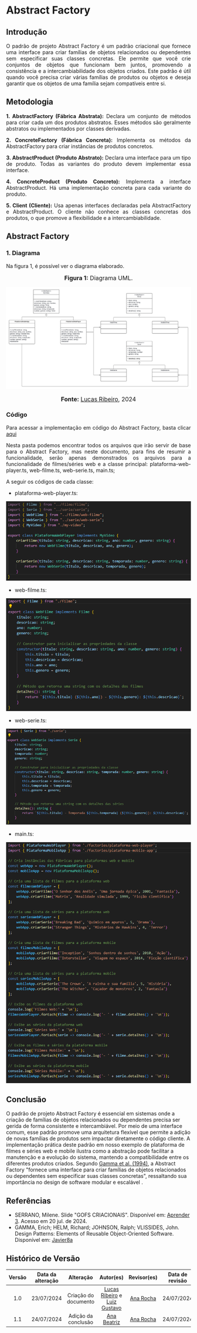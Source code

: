 # Abstract Factory

## Introdução

<div style="text-align: justify;">
O padrão de projeto Abstract Factory é um padrão criacional que fornece uma interface para criar famílias de objetos relacionados ou dependentes sem especificar suas classes concretas. Ele permite que você crie conjuntos de objetos que funcionam bem juntos, promovendo a consistência e a intercambiabilidade dos objetos criados. Este padrão é útil quando você precisa criar várias famílias de produtos ou objetos e deseja garantir que os objetos de uma família sejam compatíveis entre si.
</div>

## Metodologia

<div style="text-align: justify;">

**1. AbstractFactory (Fábrica Abstrata):** Declara um conjunto de métodos para criar cada um dos produtos abstratos. Esses métodos são geralmente abstratos ou implementados por classes derivadas.

**2. ConcreteFactory (Fábrica Concreta):** Implementa os métodos da AbstractFactory para criar instâncias de produtos concretos.

**3. AbstractProduct (Produto Abstrato):** Declara uma interface para um tipo de produto. Todas as variantes do produto devem implementar essa interface.

**4. ConcreteProduct (Produto Concreto):** Implementa a interface AbstractProduct. Há uma implementação concreta para cada variante do produto.

**5. Client (Cliente):** Usa apenas interfaces declaradas pela AbstractFactory e AbstractProduct. O cliente não conhece as classes concretas dos produtos, o que promove a flexibilidade e a intercambiabilidade.
</div>

## Abstract Factory

### 1. Diagrama

Na figura 1, é possível ver o diagrama elaborado.

<div align="center">

<font size="3"><p style="text-align: center"><b>Figura 1:</b> Diagrama UML. </p></font>

![Diagrama de Componentes](../assets/img/abstractFactory/Diagrama.png)

<font size="3"><p style="text-align: center"><b>Fonte:</b> <a href="https://github.com/lucassouzs">Lucas Ribeiro</a>, 2024</p></font>
</div>

### Código

<div style="text-align: justify;">

Para acessar a implementação em código do Abstract Factory, basta clicar [aqui](https://github.com/UnBArqDsw2024-1/2024.1_G4_My_Video/tree/main/src/AbstractFactory)

Nesta pasta podemos encontrar todos os arquivos que irão servir de base para o Abstract Factory, mas neste documento, para fins de resumir a funcionalidade, serão apenas demonstrados os arquivos para a funcionalidade de filmes/séries web e a classe principal: plataforma-web-player.ts, web-filme.ts, web-serie.ts, main.ts;

</div>

<div style="text-align: justify;">
A seguir os códigos de cada classe:


- plataforma-web-player.ts:

![plataforma-web-player](../assets/img/abstractFactory/plataforma-web-player-ts.png)

- web-filme.ts:

![web-filme](../assets/img/abstractFactory/web-filme-ts.png)

- web-serie.ts:

![web-serie](../assets/img/abstractFactory/web-serie-ts.png)

- main.ts:

![main](../assets/img/abstractFactory/main-ts.png)

</div>

## Conclusão
O padrão de projeto Abstract Factory é essencial em sistemas onde a criação de famílias de objetos relacionados ou dependentes precisa ser gerida de forma consistente e intercambiável. Por meio de uma interface comum, esse padrão promove uma arquitetura flexível que permite a adição de novas famílias de produtos sem impactar diretamente o código cliente. A implementação prática deste padrão em nosso exemplo de plataforma de filmes e séries web e mobile ilustra como a abstração pode facilitar a manutenção e a evolução do sistema, mantendo a compatibilidade entre os diferentes produtos criados. Segundo [Gamma et al. (1994)](https://www.javier8a.com/itc/bd1/articulo.pdf), a Abstract Factory "fornece uma interface para criar famílias de objetos relacionados ou dependentes sem especificar suas classes concretas", ressaltando sua importância no design de software modular e escalável .
## Referências

- SERRANO, Milene. Slide "GOFS CRIACIONAIS". Disponível em: [Aprender 3](https://aprender3.unb.br/pluginfile.php/2790264/mod_label/intro/Arquitetura%20e%20Desenho%20de%20Software%20-%20Aula%20GoFs%20Criacionais%20-%20Profa.%20Milene.pdf). Acesso em 20 jul. de 2024. </br>
- GAMMA, Erich; HELM, Richard; JOHNSON, Ralph; VLISSIDES, John. Design Patterns: Elements of Reusable Object-Oriented Software. Disponível em: [Javier8a](https://www.javier8a.com/itc/bd1/articulo.pdf)

## Histórico de Versão

| Versão | Data da alteração |            Alteração             |                                           Autor(es)                                           |                                                                   Revisor(es)                                                                    | Data de revisão |
| :----: | :---------------: | :------------------------------: | :-------------------------------------------------------------------------------------------: | :----------------------------------------------------------------------------------------------------------------------------------------------: | :-------------: |
|  1.0   |    23/07/2024     |       Criação do documento       | [Lucas Ribeiro](https://github.com/lucassouzs) e [Luiz Gustavo](https://github.com/Luiz-GL-Campos) | [Ana Rocha](https://github.com/anaaroch) | 24/07/2024 |
|  1.1   |    24/07/2024     |       Adição da conclusão       | [Ana Beatriz](https://github.com/anabfs)| [Ana Rocha](https://github.com/anaaroch) | 24/07/2024 |
